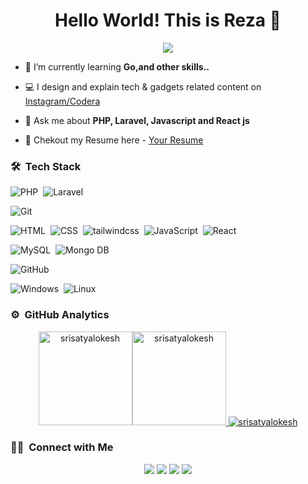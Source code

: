 <h1 align="center">Hello World! This is Reza 👋</h1>


<p align="center">
  <img src="https://readme-typing-svg.herokuapp.com/?lines=Software+Development+Engineer+at+Sunnyr+Co;Backend+Developer;" />
</p>




- 🌱 I’m currently learning **Go,and other skills..**

- 💻 I design and explain tech & gadgets related content on [Instagram/Codera](https://www.instagram.com/codera.dev/)

- 💬 Ask me about **PHP, Laravel, Javascript and React js**

- 📄 Chekout my Resume here -  [Your Resume](https://code-ra.ir/)




### 🛠 &nbsp;Tech Stack
![PHP](https://img.shields.io/badge/-PHP-05122A?style=flat&logo=php)&nbsp;
![Laravel](https://img.shields.io/badge/-laravel?style=flat-square&logo=laravel&logoColor=red&label=Laravel&labelColor=withe&color=red)


![Git](https://img.shields.io/badge/-Git-05122A?style=flat&logo=git)&nbsp;

![HTML](https://img.shields.io/badge/-HTML-05122A?style=flat&logo=HTML5)&nbsp;
![CSS](https://img.shields.io/badge/-CSS-05122A?style=flat&logo=CSS3&logoColor=1572B6)&nbsp;
![tailwindcss](https://img.shields.io/badge/tailwindcss-0F172A?style=flat&logo=tailwindcss)&nbsp;
![JavaScript](https://img.shields.io/badge/-JavaScript-05122A?style=flat&logo=javascript)&nbsp;
![React](https://img.shields.io/badge/-React-05122A?style=flat&logo=React)


![MySQL](https://img.shields.io/badge/-MySQL-05122A?style=flat&logo=mysql&logoColor=FFA518)&nbsp;
![Mongo DB](https://img.shields.io/badge/-MongoDB-05122A?style=flat&logo=mongodb)

![GitHub](https://img.shields.io/badge/-GitHub-05122A?style=flat&logo=github)&nbsp;


![Windows](https://img.shields.io/badge/-Windows-05122A?style=flat&logo=windows)&nbsp;
![Linux](https://img.shields.io/badge/-Linux-05122A?style=flat&logo=linux)&nbsp;


### ⚙️ &nbsp;GitHub Analytics

<p align="center">
<a href="https://github.com/SriSatyaLokesh">
<img  src="https://github-readme-stats.vercel.app/api/top-langs?username=allllrez&show_icons=true&locale=en&layout=compact&theme=nightowl&hide_border=true" alt="srisatyalokesh" height=150px/><img  src="https://github-readme-stats.vercel.app/api?username=allllrez&show_icons=true&locale=en&theme=nightowl&hide_border=true" alt="srisatyalokesh" height=150px />
  <img src="https://github-readme-streak-stats.herokuapp.com/?user=allllrez&theme=nightowl&hide_border=true" alt="srisatyalokesh"/>
</a>
</p>


### 🤝🏻 &nbsp;Connect with Me

<p align="center">
<a href="rezaannabestany@gmail.com"><img src="https://img.shields.io/badge/-Mail-D14836?style=flat&logo=Gmail&logoColor=white"/></a>
<a href="https://linkedin.com/in/reza-annabestani-9336b7212"><img src="https://img.shields.io/badge/-LinkedIn-0077B5?style=flat&logo=Linkedin&logoColor=white"/></a>
<a href="https://instagram.com/codera.dev"><img src="https://img.shields.io/badge/-Instagram-E1306C?style=flat&logo=Instagram&logoColor=white"/></a>
<a href="https://www.twitter.com/codewithcodera"><img src="https://img.shields.io/badge/-Twitter-42C3F7?style=flat&logo=twitter&logoColor=white"/></a>
</p>






